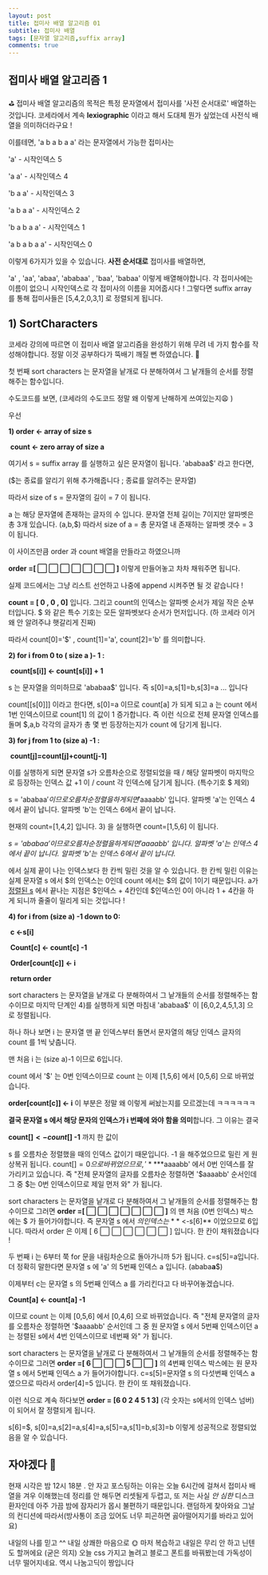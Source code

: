 ```yaml
---
layout: post
title: 접미사 배열 알고리즘 01
subtitle: 접미사 배열 
tags: [문자열 알고리즘,suffix array]
comments: true
---
```


## 접미사 배열 알고리즘 1

⛳️ 접미사 배열 알고리즘의 목적은 특정 문자열에서 접미사를 '사전 순서대로' 배열하는 것입니다. 코세라에서 계속 **lexiographic** 이라고 해서 도대체 뭔가 싶었는데 사전식 배열을 의미하더라구요 !

이를테면, 'a b a b a a' 라는 문자열에서 가능한 접미사는

'a' - 시작인덱스 5

'a a' - 시작인덱스 4

'b a a' - 시작인덱스 3

'a b a a' - 시작인덱스 2

'b a b a a' - 시작인덱스 1

'a b a b a a' - 시작인덱스 0

이렇게 6가지가 있을 수 있습니다. **사전 순서대로** 접미사를 배열하면,

'a' , 'aa', 'abaa', 'ababaa' , 'baa', 'babaa' 이렇게 배열해야합니다. 각 접미사에는 이름이 없으니 시작인덱스로 각 접미사의 이름을 지어줍시다 ! 그렇다면 suffix array 를 통해 접미사들은 [5,4,2,0,3,1] 로 정렬되게 됩니다. 

## 1) SortCharacters

코세라 강의에 따르면 이 접미사 배열 알고리즘을 완성하기 위해 무려 네 가지 함수를 작성해야합니다. 정말 이것 공부하다가 뚝배기 깨질 뻔 하였습니다. 🤯

첫 번째 sort characters 는 문자열을 낱개로 다 분해하여서 그 낱개들의 순서를 정렬해주는 함수입니다. 

수도코드를 보면, (코세라의 수도코드 정말 왜 이렇게 난해하게 쓰여있는지😩 )

우선 

**1) order <- array of size s**

​    **count <- zero array of size a**

여기서 s = suffix array 를 실행하고 싶은 문자열이 됩니다. 'ababaa$' 라고 한다면,

($는 종료를 알리기 위해 추가해줍니다 ; 종료를 알려주는 문자열)

따라서 size of s = 문자열의 길이 = 7 이 됩니다. 

a 는 해당 문자열에 존재하는 글자의 수 입니다. 문자열 전체 길이는 7이지만 알파벳은 총 3개 있습니다. (a,b,$) 따라서 size of a = 총 문자열 내 존재하는 알파벳 갯수 = 3 이 됩니다. 

이 사이즈만큼 order 과 count 배열을 만들라고 하였으니까 

**order =[ ⬜️ ⬜️ ⬜️ ⬜️ ⬜️ ⬜️ ⬜️ ]** 이렇게 만들어놓고 차차 채워주면 됩니다.

실제 코드에서는 그냥 리스트 선언하고 나중에 append 시켜주면 될 것 같습니다 !

**count = [ 0 , 0 , 0]** 입니다. 그리고 count의 인덱스는 알파벳 순서가 제일 작은 순부터입니다. $ 와 같은 특수 기호는 모든 알파벳보다 순서가 먼저입니다. (하 코세라 이거 왜 안 알려주냐 햇갈리게 진짜)

따라서 count[0]='$' , count[1]='a', count[2]='b' 를 의미합니다. 

**2) for i from 0 to ( size a )- 1 :**

​    	**count[s[i]] <- count[s[i]] + 1** 

s 는 문자열을 의미하므로  'ababaa$' 입니다. 즉 s[0]=a,s[1]=b,s[3]=a ... 입니다

count[[s[0]]] 이라고 한다면, s[0]=a 이므로 count[a] 가 되게 되고 a 는 count 에서 1번 인덱스이므로 count[1] 의 값이 1 증가합니다. 즉 이런 식으로 전체 문자열 인덱스를 돌며 $,a,b 각각의 글자가 총 몇 번 등장하는지가 count 에 담기게 됩니다. 

**3) for j from 1 to (size a) -1 :**

​		**count[j]=count[j]+count[j-1]**

이를 실행하게 되면 문자열 s가 오름차순으로 정렬되었을 때 / 해당 알파벳이 마지막으로 등장하는 인덱스 값 +1 이 / count 각 인덱스에 담기게 됩니다. (특수기호 $ 제외)

s = 'ababaa$'  이므로 오름차순 정렬을 하게 되면 '$aaaabb' 입니다. 알파벳 'a'는 인덱스 4에서 끝이 납니다. 알파벳 'b'는 인덱스 6에서 끝이 납니다. 



현재의 count=[1,4,2] 입니다. 3) 을 실행하면 count=[1,5,6] 이 됩니다.  

*s = 'ababaa$'  이므로 오름차순 정렬을 하게 되면 '$aaaabb' 입니다. 알파벳 'a'는 인덱스 4에서 끝이 납니다. 알파벳 'b'는 인덱스 6에서 끝이 납니다.* 

에서 실제 끝이 나는 인덱스보다 한 칸씩 밀린 것을 알 수 있습니다. 한 칸씩 밀린 이유는 실제 문자열 s 에서 $의 인덱스는 0인데 count 에서는 $의 값이 1이기 때문입니다. a가 <u>정렬된 s</u> 에서 끝나는 지점은 $인덱스 + 4칸인데 $인덱스인 0이 아니라 1 + 4칸을 하게 되니까 줄줄이 밀리게 되는 것입니다 ! 

**4) for i from (size a) -1 down to 0:**

​		**c <-s[i]**

​        **Count[c] <- count[c] -1**

​        **Order[count[c]] <- i** 

​    **return order**



sort characters 는 문자열을 낱개로 다 분해하여서 그 낱개들의 순서를 정렬해주는 함수이므로 마지막 단계인 4)를 실행하게 되면 마침내 'ababaa$' 이 [6,0,2,4,5,1,3] 으로 정렬됩니다. 

하나 하나 보면 i 는 문자열 맨 끝 인덱스부터 돌면서 문자열의 해당 인덱스 글자의 count 를 1씩 낮춥니다. 

맨 처음 i 는 (size a)-1 이므로 6입니다. 

count 에서 '$' 는 0번 인덱스이므로 count 는 이제 [1,5,6] 에서 [0,5,6] 으로 바뀌었습니다.

**order[count[c]] <- i**  이 부분은 정말 왜 이렇게 써놨는지를 모르겠는데 ㅋㅋㅋㅋㅋㅋ 

**결국 문자열 s 에서 해당 문자의 인덱스가 i 번째에 와야 함을 의미**합니다. 그 이유는 결국 

**count[$] <- count[$] -1** 까지 한 값이 

s 를 오름차순 정렬했을 때의 인덱스 값이기 때문입니다. -1 을 해주었으므로 밀린 게 원상복귀 됩니다. count[$] = 0 으로 바뀌었으므로 , '**$**aaaabb' 에서 0번 인덱스를 잘 가리키고 있습니다. 즉 "전체 문자열의 글자를 오름차순 정렬하면 '$aaaabb' 순서인데 그 중 $는 0번 인덱스이므로 제일 먼저 와" 가 됩니다. 

sort characters 는 문자열을 낱개로 다 분해하여서 그 낱개들의 순서를 정렬해주는 함수이므로 그러면 **order =[ ⬜️ ⬜️ ⬜️ ⬜️ ⬜️ ⬜️ ⬜️ ]** 의 맨 처음 (0번 인덱스) 박스에는 $ 가 들어가야합니다. 즉 문자열 s 에서 $의 인덱스는  **$ <-s[6]** 이었으므로 6입니다. 따라서 order 은 이제 [ 6 ⬜️ ⬜️ ⬜️ ⬜️ ⬜️ ⬜️ ] 입니다. 한 칸이 채워졌습니다 ! 



두 번째 i 는 6부터 쭉 for 문을 내림차순으로 돌아가니까 5가 됩니다. c=s[5]=a입니다. 더 정확히 말한다면 문자열 s 에 'a' 의 5번째 인덱스 a 입니다. (ababa**a**$) 

이제부터 c는 문자열 s 의 5번째 인덱스 a 를 가리킨다고 다 바꾸어놓겠습니다.

**Count[a] <- count[a] -1**

 이므로 count 는 이제 [0,5,6] 에서 [0,4,6] 으로 바뀌었습니다. 즉 "전체 문자열의 글자를 오름차순 정렬하면 '$aaaabb' 순서인데 그 중 원 문자열 s 에서 5번째 인덱스이던 a는 정렬된 s에서 4번 인덱스이므로 네번째 와" 가 됩니다. 



sort characters 는 문자열을 낱개로 다 분해하여서 그 낱개들의 순서를 정렬해주는 함수이므로 그러면 **order =[ 6 ⬜️ ⬜️ ⬜️ 5 ⬜️ ⬜️ ]** 의  4번째 인덱스 박스에는 원 문자열 s 에서 5번째 인덱스 a 가 들어가야합니다. c=s[5]=문자열 s 의 다섯번째 인덱스 a 였으므로 따라서 order[4]=5 입니다. 한 칸이 또 채워졌습니다. 



이런 식으로 계속 하다보면 **order = [6 0 2 4 5 1 3]** (각 숫자는 s에서의 인덱스 넘버) 이 되어서 잘 정렬되게 됩니다. 

s[6]=$, s[0]=a,s[2]=a,s[4]=a,s[5]=a,s[1]=b,s[3]=b 이렇게 성공적으로 정렬되었음을 알 수 있습니다.



## 자야겠다 🌝

현재 시각은 밤 12시 18분 . 안 자고 포스팅하는 이유는 오늘 6시간에 걸쳐서 접미사 배열을 겨우 이해했는데 정리를 안 해두면 리셋될게 두렵고, 또 저는 사실 *안 심한*  디스크 환자인데 아주 가끔 밤에 잠자리가 몹시 불편하기 때문입니다. 랜덤하게 찾아와요 그날의 컨디션에 따라서(방사통이 조금 있어도 너무 피곤하면 곯아떨어지기를 바라고 있어요) 



내일의 나를 믿고 ^^ 내일 상쾌한 마음으로 🌞 마저 복습하고 내일은 무리 안 하고 닌텐도 할꺼에요 (굳은 의지) 오늘 css 가지고 놀려고 블로그 폰트를 바꿔봤는데 가독성이 너무 떨어지네요. 역시 나눔고딕이 짱입니다 



